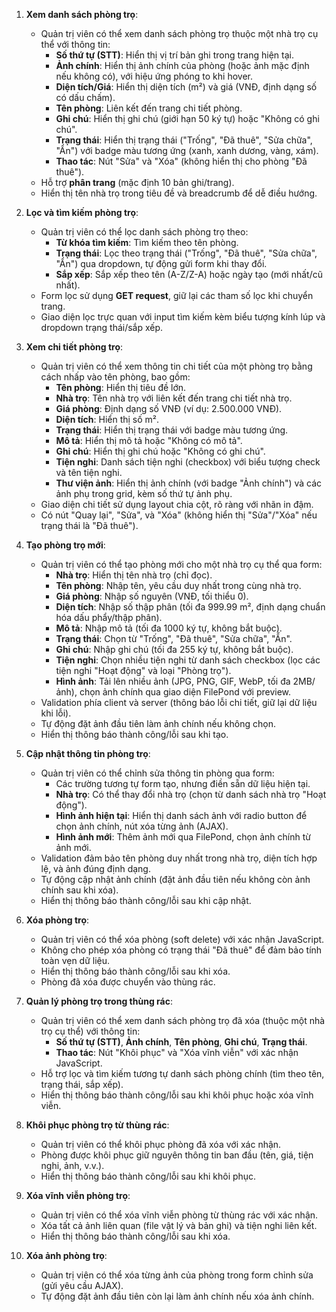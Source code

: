 1. **Xem danh sách phòng trọ**:

    - Quản trị viên có thể xem danh sách phòng trọ thuộc một nhà trọ cụ thể với thông tin:
        - **Số thứ tự (STT)**: Hiển thị vị trí bản ghi trong trang hiện tại.
        - **Ảnh chính**: Hiển thị ảnh chính của phòng (hoặc ảnh mặc định nếu không có), với hiệu ứng phóng to khi hover.
        - **Diện tích/Giá**: Hiển thị diện tích (m²) và giá (VNĐ, định dạng số có dấu chấm).
        - **Tên phòng**: Liên kết đến trang chi tiết phòng.
        - **Ghi chú**: Hiển thị ghi chú (giới hạn 50 ký tự) hoặc "Không có ghi chú".
        - **Trạng thái**: Hiển thị trạng thái ("Trống", "Đã thuê", "Sửa chữa", "Ẩn") với badge màu tương ứng (xanh, xanh dương, vàng, xám).
        - **Thao tác**: Nút "Sửa" và "Xóa" (không hiển thị cho phòng "Đã thuê").
    - Hỗ trợ **phân trang** (mặc định 10 bản ghi/trang).
    - Hiển thị tên nhà trọ trong tiêu đề và breadcrumb để dễ điều hướng.

2. **Lọc và tìm kiếm phòng trọ**:

    - Quản trị viên có thể lọc danh sách phòng trọ theo:
        - **Từ khóa tìm kiếm**: Tìm kiếm theo tên phòng.
        - **Trạng thái**: Lọc theo trạng thái ("Trống", "Đã thuê", "Sửa chữa", "Ẩn") qua dropdown, tự động gửi form khi thay đổi.
        - **Sắp xếp**: Sắp xếp theo tên (A-Z/Z-A) hoặc ngày tạo (mới nhất/cũ nhất).
    - Form lọc sử dụng **GET request**, giữ lại các tham số lọc khi chuyển trang.
    - Giao diện lọc trực quan với input tìm kiếm kèm biểu tượng kính lúp và dropdown trạng thái/sắp xếp.

3. **Xem chi tiết phòng trọ**:

    - Quản trị viên có thể xem thông tin chi tiết của một phòng trọ bằng cách nhấp vào tên phòng, bao gồm:
        - **Tên phòng**: Hiển thị tiêu đề lớn.
        - **Nhà trọ**: Tên nhà trọ với liên kết đến trang chi tiết nhà trọ.
        - **Giá phòng**: Định dạng số VNĐ (ví dụ: 2.500.000 VNĐ).
        - **Diện tích**: Hiển thị số m².
        - **Trạng thái**: Hiển thị trạng thái với badge màu tương ứng.
        - **Mô tả**: Hiển thị mô tả hoặc "Không có mô tả".
        - **Ghi chú**: Hiển thị ghi chú hoặc "Không có ghi chú".
        - **Tiện nghi**: Danh sách tiện nghi (checkbox) với biểu tượng check và tên tiện nghi.
        - **Thư viện ảnh**: Hiển thị ảnh chính (với badge "Ảnh chính") và các ảnh phụ trong grid, kèm số thứ tự ảnh phụ.
    - Giao diện chi tiết sử dụng layout chia cột, rõ ràng với nhãn in đậm.
    - Có nút "Quay lại", "Sửa", và "Xóa" (không hiển thị "Sửa"/"Xóa" nếu trạng thái là "Đã thuê").

4. **Tạo phòng trọ mới**:

    - Quản trị viên có thể tạo phòng mới cho một nhà trọ cụ thể qua form:
        - **Nhà trọ**: Hiển thị tên nhà trọ (chỉ đọc).
        - **Tên phòng**: Nhập tên, yêu cầu duy nhất trong cùng nhà trọ.
        - **Giá phòng**: Nhập số nguyên (VNĐ, tối thiểu 0).
        - **Diện tích**: Nhập số thập phân (tối đa 999.99 m², định dạng chuẩn hóa dấu phẩy/thập phân).
        - **Mô tả**: Nhập mô tả (tối đa 1000 ký tự, không bắt buộc).
        - **Trạng thái**: Chọn từ "Trống", "Đã thuê", "Sửa chữa", "Ẩn".
        - **Ghi chú**: Nhập ghi chú (tối đa 255 ký tự, không bắt buộc).
        - **Tiện nghi**: Chọn nhiều tiện nghi từ danh sách checkbox (lọc các tiện nghi "Hoạt động" và loại "Phòng trọ").
        - **Hình ảnh**: Tải lên nhiều ảnh (JPG, PNG, GIF, WebP, tối đa 2MB/ảnh), chọn ảnh chính qua giao diện FilePond với preview.
    - Validation phía client và server (thông báo lỗi chi tiết, giữ lại dữ liệu khi lỗi).
    - Tự động đặt ảnh đầu tiên làm ảnh chính nếu không chọn.
    - Hiển thị thông báo thành công/lỗi sau khi tạo.

5. **Cập nhật thông tin phòng trọ**:

    - Quản trị viên có thể chỉnh sửa thông tin phòng qua form:
        - Các trường tương tự form tạo, nhưng điền sẵn dữ liệu hiện tại.
        - **Nhà trọ**: Có thể thay đổi nhà trọ (chọn từ danh sách nhà trọ "Hoạt động").
        - **Hình ảnh hiện tại**: Hiển thị danh sách ảnh với radio button để chọn ảnh chính, nút xóa từng ảnh (AJAX).
        - **Hình ảnh mới**: Thêm ảnh mới qua FilePond, chọn ảnh chính từ ảnh mới.
    - Validation đảm bảo tên phòng duy nhất trong nhà trọ, diện tích hợp lệ, và ảnh đúng định dạng.
    - Tự động cập nhật ảnh chính (đặt ảnh đầu tiên nếu không còn ảnh chính sau khi xóa).
    - Hiển thị thông báo thành công/lỗi sau khi cập nhật.

6. **Xóa phòng trọ**:

    - Quản trị viên có thể xóa phòng (soft delete) với xác nhận JavaScript.
    - Không cho phép xóa phòng có trạng thái "Đã thuê" để đảm bảo tính toàn vẹn dữ liệu.
    - Hiển thị thông báo thành công/lỗi sau khi xóa.
    - Phòng đã xóa được chuyển vào thùng rác.

7. **Quản lý phòng trọ trong thùng rác**:

    - Quản trị viên có thể xem danh sách phòng trọ đã xóa (thuộc một nhà trọ cụ thể) với thông tin:
        - **Số thứ tự (STT)**, **Ảnh chính**, **Tên phòng**, **Ghi chú**, **Trạng thái**.
        - **Thao tác**: Nút "Khôi phục" và "Xóa vĩnh viễn" với xác nhận JavaScript.
    - Hỗ trợ lọc và tìm kiếm tương tự danh sách phòng chính (tìm theo tên, trạng thái, sắp xếp).
    - Hiển thị thông báo thành công/lỗi sau khi khôi phục hoặc xóa vĩnh viễn.

8. **Khôi phục phòng trọ từ thùng rác**:

    - Quản trị viên có thể khôi phục phòng đã xóa với xác nhận.
    - Phòng được khôi phục giữ nguyên thông tin ban đầu (tên, giá, tiện nghi, ảnh, v.v.).
    - Hiển thị thông báo thành công/lỗi sau khi khôi phục.

9. **Xóa vĩnh viễn phòng trọ**:

    - Quản trị viên có thể xóa vĩnh viễn phòng từ thùng rác với xác nhận.
    - Xóa tất cả ảnh liên quan (file vật lý và bản ghi) và tiện nghi liên kết.
    - Hiển thị thông báo thành công/lỗi sau khi xóa.

10. **Xóa ảnh phòng trọ**:

    - Quản trị viên có thể xóa từng ảnh của phòng trong form chỉnh sửa (gửi yêu cầu AJAX).
    - Tự động đặt ảnh đầu tiên còn lại làm ảnh chính nếu xóa ảnh chính.
